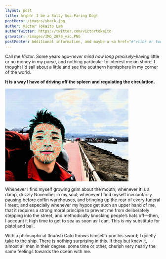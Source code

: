 ```yaml
---
layout: post
title: Arghh! I be a Salty Sea-Faring Dog!
postHero: /images/shark.jpg
author: Victor Tokaito Lam
authorTwitter: https://twitter.com/victortokaito
gravatar: /images/IMG_2878_vic.PNG
postFooter: Additional information, and maybe a <a href="#">link or two</a>
---
```


Call me *Victor*. Some years ago–*never mind how long
precisely*–having little or no money in my purse, and nothing
particular to interest me on shore, I thought I'd sail about a little
and see the southern hemisphere in my corner of the world.

**It is a way I have of driving off the spleen and regulating the circulation.**


<img class="pull_left" src="/images/craquel_character_@simulation_Low_poly_ushu_2.jpg"
     alt="a traveling boy." style="height: 300px;">



Whenever I find myself growing grim about the mouth; whenever it is a damp,
drizzly November in my soul; whenever I find myself involuntarily pausing
before coffin warehouses, and bringing up the rear of every funeral I meet;
and especially whenever my hypos get such an upper hand of me, that it
requires a strong moral principle to prevent me from deliberately stepping
into the street, and methodically knocking people’s hats off—then, I
account it high time to get to sea as soon as I can. This is my substitute
for pistol and ball.

With a philosophical flourish Cato throws himself upon
his sword; I quietly take to the ship. There is nothing surprising in this.
If they but knew it, almost all men in their degree, some time or other,
cherish very nearly the same feelings towards the ocean with me.
